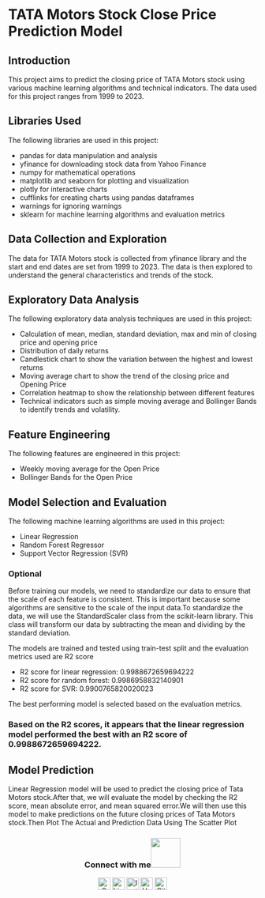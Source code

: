 # TATA Motors Stock Close Price Prediction Model

## Introduction
This project aims to predict the closing price of TATA Motors stock using various machine learning algorithms and technical indicators. The data used for this project ranges from 1999 to 2023.

## Libraries Used
The following libraries are used in this project:
- pandas for data manipulation and analysis
- yfinance for downloading stock data from Yahoo Finance
- numpy for mathematical operations
- matplotlib and seaborn for plotting and visualization
- plotly for interactive charts
- cufflinks for creating charts using pandas dataframes
- warnings for ignoring warnings
- sklearn for machine learning algorithms and evaluation metrics

## Data Collection and Exploration
The data for TATA Motors stock is collected from yfinance library and the start and end dates are set from 1999 to 2023. The data is then explored to understand the general characteristics and trends of the stock.

## Exploratory Data Analysis
The following exploratory data analysis techniques are used in this project:
- Calculation of mean, median, standard deviation, max and min of closing price and opening price
- Distribution of daily returns
- Candlestick chart to show the variation between the highest and lowest returns
- Moving average chart to show the trend of the closing price and Opening Price
- Correlation heatmap to show the relationship between different features
- Technical indicators such as simple moving average and Bollinger Bands to identify trends and volatility.

## Feature Engineering
The following features are engineered in this project:
- Weekly moving average for the Open Price
- Bollinger Bands for the Open Price

## Model Selection and Evaluation
The following machine learning algorithms are used in this project:
- Linear Regression
- Random Forest Regressor
- Support Vector Regression (SVR)
### Optional
Before training our models, we need to standardize our data to ensure that the scale of each feature is consistent. This is important because some algorithms are sensitive to the scale of the input data.To standardize the data, we will use the StandardScaler class from the scikit-learn library. This class will transform our data by subtracting the mean and dividing by the standard deviation.

The models are trained and tested using train-test split and the evaluation metrics used are R2 score
- R2 score for linear regression: 0.9988672659694222
- R2 score for random forest:  0.9986958832140901
- R2 score for SVR:  0.9900765820020023

The best performing model is selected based on the evaluation metrics.

### Based on the R2 scores, it appears that the linear regression model performed the best with an R2 score of 0.9988672659694222. 

## Model Prediction 
Linear Regression model will be used to predict the closing price of Tata Motors stock.After that, we will evaluate the model by checking the R2 score, mean absolute error, and mean squared error.We will then use this model to make predictions on the future closing prices of Tata Motors stock.Then Plot The Actual and Prediction Data Using The Scatter Plot


<div align="center">
<h3> Connect with me<a href="https://gifyu.com/image/Zy2f"><img src="https://github.com/milaan9/milaan9/blob/main/Handshake.gif" width="60"></a>
</h3> 
<p align="center">
    <a href="mailto:roshanguptark432@gmail.com" target="_blank"><img alt="Gmail" width="25px" src="https://github.com/TheDudeThatCode/TheDudeThatCode/blob/master/Assets/Gmail.svg"></a> 
    <a href="https://www.linkedin.com/in/roshan-sinha/" target="_blank"><img alt="LinkedIn" width="25px" src="https://github.com/TheDudeThatCode/TheDudeThatCode/blob/master/Assets/Linkedin.svg"></a>
    <a href="https://www.instagram.com/roshan_the_constant/?hl=en" target="_blank"><img alt="Instagram" width="25px" src="https://github.com/TheDudeThatCode/TheDudeThatCode/blob/master/Assets/Instagram.svg"></a>
    <a href="https://www.hackerrank.com/roshanguptark432" target="_blank"><img alt="HackerRank" width="25px" src="https://github.com/TheDudeThatCode/TheDudeThatCode/blob/master/Assets/HackerRank.svg"></a>
    <a href="https://github.com/roshancharlie" target="_blank"><img src="https://cdn.svgporn.com/logos/github-icon.svg" alt="Github logo" width="25px"></a>
</p>  
